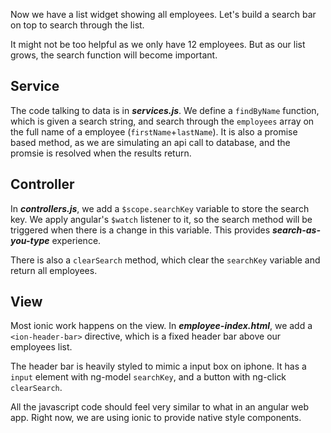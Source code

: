 Now we have a list widget showing all employees. Let's build a search bar on top to search through the list.

It might not be too helpful as we only have 12 employees. But as our list grows, the search function will become important.

## Service

The code talking to data is in ***services.js***. We define a ```findByName``` function, which is given a search string, and 
search through the ```employees``` array on the full name of a employee (```firstName```+```lastName```). It is also a promise based 
method, as we are simulating an api call to database, and the promsie is resolved when the results return.


## Controller

In ***controllers.js***, we add a ```$scope.searchKey``` variable to store the search key. We apply angular's ```$watch``` listener to it, 
so the search method will be triggered when there is a change in this variable. This provides ***search-as-you-type*** experience.

There is also a ```clearSearch``` method, which clear the ```searchKey``` variable and return all employees.

## View

Most ionic work happens on the view. In ***employee-index.html***, we add a ```<ion-header-bar>``` directive, which is a fixed header bar above 
our employees list. 

The header bar is heavily styled to mimic a input box on iphone. It has a ```input``` element with ng-model ```searchKey```, and a button 
with ng-click ```clearSearch```.

All the javascript code should feel very similar to what in an angular web app. Right now, we are using ionic to provide native style components. 



